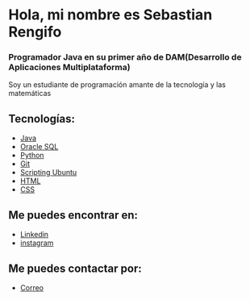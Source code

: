 # Hola, mi nombre es Sebastian Rengifo
### Programador Java en su primer año de DAM(Desarrollo de Aplicaciones Multiplataforma)


Soy un estudiante de programación amante de la tecnología y las matemáticas
## Tecnologías:
- [Java](https://www.oracle.com/es/java/ "target=_blank")
- [Oracle SQL](https://www.oracle.com/es/database/sqldeveloper/ "target=_blank")
- [Python](https://www.python.org/ "target=_blank")
- [Git](https://git-scm.com/ "target=_blank")
- [Scripting Ubuntu](https://ubunlog.com/scripts-en-ubuntu/ "target=_blank")
- [HTML](https://html.spec.whatwg.org/multipage/ "target=_blank")
- [CSS](https://drafts.csswg.org/ "target=_blank")
## Me puedes encontrar en:
- [Linkedin](https://www.linkedin.com/in/sebastian-alejandro-rengifo-gil-51bb1a267 "target=_blank")
- [instagram](https://www.instagram.com/sebastianrgg_/ "target=_blank")
## Me puedes contactar por:
- <a href="mailto:sebastianarengifog16@gmail.com? Subject=Interesado%20en%20contactar%20contigo" >Correo</a>

